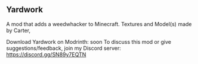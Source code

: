 ## Yardwork
A mod that adds a weedwhacker to Minecraft. Textures and Model(s) made by Carter,

Download Yardwork on Modrinth: soon
To discuss this mod or give suggestions/feedback, join my Discord server: https://discord.gg/SN89y7EQTN